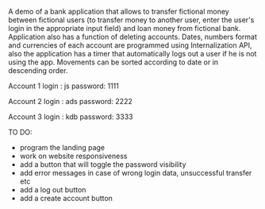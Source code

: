 A demo of a bank application that allows to transfer fictional money between fictional users (to transfer money to another user, enter the user's login in the appropriate input field) and loan money from fictional bank. Application also has a function of deleting accounts. 
Dates, numbers format and currencies of each account are programmed using Internalization API, also the application has a timer that automatically logs out a user if he is not using the app. Movements can be sorted according to date or in descending order.

Account 1
login : js  password: 1111

Account 2 
login : ads  password: 2222

Account 3
login : kdb  password: 3333

TO DO:
- program the landing page
- work on website responsiveness
- add a button that will toggle the password visibility 
- add error messages in case of wrong login data, unsuccessful transfer etc
- add a log out button
- add a create account button
